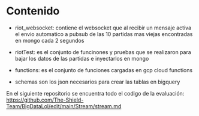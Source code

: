 # Contenido

- riot_websocket: contiene el websocket que al recibir un mensaje activa el envio automatico a pubsub de las 10 partidas mas viejas encontradas en mongo cada 2 segundos

- riotTest: es el conjunto de funcinones y pruebas que se realizaron para bajar los datos de las partidas e inyectarlos en mongo

- functions: es el conjunto de funciones cargadas en gcp cloud functions

- schemas son los json necesarios para crear las tablas en bigquery

En el siguiente repositorio se encuentra todo el codigo de la evaluación:
https://github.com/The-Shield-Team/BigDataLol/edit/main/Stream/stream.md
